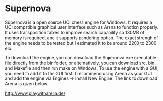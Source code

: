 # Supernova

Supernova is a open source UCI chess engine for Windows. It requires a UCI compatible graphical user interface such as Arena to function properly. It uses transposition tables to improve search capability so 130MB of memory is required, and it supports pondering option. The exact strengh of the engine needs to be tested but I estimated it to be around 2200 to 2300 elo.

To download the engine, you can download the Supernova.exe executable file directly from the bin folder, or alternatively, you can download src, bin, and Makefile and then run make on Windows. To use the engine with a GUI, you need to add it to the GUI first. I recommend using Arena as your GUI and add the engine via Engines -> Install New Engine. The link to download Arena is given below.

http://www.playwitharena.de/
